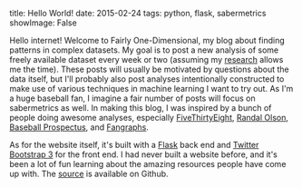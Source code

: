 title: Hello World! 
date: 2015-02-24
tags: python, flask, sabermetrics
showImage: False


Hello internet! Welcome to Fairly One-Dimensional, my blog about finding patterns in complex datasets. My goal is to post a new analysis of some freely available dataset every week or two (assuming my [research](http://www.arimorcos.com/research/) allows me the time). These posts will usually be motivated by questions about the data itself, but I'll probably also post analyses intentionally constructed to make use of various techniques in machine learning I want to try out. As I'm a huge baseball fan, I imagine a fair number of posts will focus on sabermetrics as well. In making this blog, I was inspired by a bunch of people doing awesome analyses, especially [FiveThirtyEight](http://fivethirtyeight.com/), [Randal Olson](http://www.randalolson.com/blog/),  [Baseball Prospectus](http://www.baseballprospectus.com), and [Fangraphs](http://www.fangraphs.com).

<div id="breakStart"></div>

As for the website itself, it's built with a [Flask](http://flask.pocoo.org/) back end and [Twitter Bootstrap 3](http://getbootstrap.com/) for the front end. I had never built a website before, and it's been a lot of fun learning about the amazing resources people have come up with. The [source](https://github.com/arimorcos/arimorcos.com) is available on Github. 

<div id="breakEnd"></div>